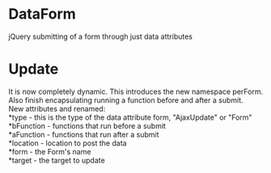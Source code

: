 DataForm
========

jQuery submitting of a form through just data attributes

Update
========
It is now completely dynamic. This introduces the new namespace perForm. Also finish encapsulating running a function before and after a submit.<br>
New attributes and renamed:<br>
*type - this is the type of the data attribute form, "AjaxUpdate" or "Form"<br>
*bFunction - functions that run before a submit<br>
*aFunction - functions that run after a submit<br>
*location - location to post the data<br>
*form - the Form's name<br>
*target - the target to update<br>
